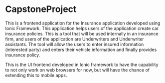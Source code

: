 # CapstoneProject
This is a frontend application for the Insurance application developed using Ionic Framework. This application helps users of the application create car insurance policies.
This is a tool that will be used internally in an insurance firm, and users of the application are Underwriters and Underwriter assistants. 
The tool will allow the users to enter insured information (interested party) and enters their vehicle information and finally provides insurance policy.

This is the UI frontend developed in Ionic framework to have the capability to not only work on web browsers for now, but will have the chance of extending this to mobile apps.
